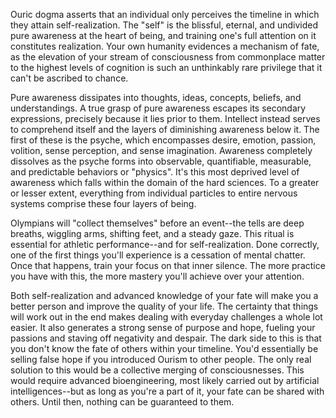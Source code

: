 Ouric dogma asserts that an individual only perceives the timeline in which they attain self-realization. The "self" is the blissful, eternal, and undivided pure awareness at the heart of being, and training one's full attention on it constitutes realization. Your own humanity evidences a mechanism of fate, as the elevation of your stream of consciousness from commonplace matter to the highest levels of cognition is such an unthinkably rare privilege that it can't be ascribed to chance.

Pure awareness dissipates into thoughts, ideas, concepts, beliefs, and understandings. A true grasp of pure awareness escapes its secondary expressions, precisely because it lies prior to them. Intellect instead serves to comprehend itself and the layers of diminishing awareness below it. The first of these is the psyche, which encompasses desire, emotion, passion, volition, sense perception, and sense imagination. Awareness completely dissolves as the psyche forms into observable, quantifiable, measurable, and predictable behaviors or "physics". It's this most deprived level of awareness which falls within the domain of the hard sciences. To a greater or lesser extent, everything from individual particles to entire nervous systems comprise these four layers of being.

Olympians will "collect themselves" before an event--the tells are deep breaths, wiggling arms, shifting feet, and a steady gaze. This ritual is essential for athletic performance--and for self-realization. Done correctly, one of the first things you'll experience is a cessation of mental chatter. Once that happens, train your focus on that inner silence. The more practice you have with this, the more mastery you'll achieve over your attention.

Both self-realization and advanced knowledge of your fate will make you a better person and improve the quality of your life. The certainty that things will work out in the end makes dealing with everyday challenges a whole lot easier. It also generates a strong sense of purpose and hope, fueling your passions and staving off negativity and despair. The dark side to this is that you don't know the fate of others within your timeline. You'd essentially be selling false hope if you introduced Ourism to other people. The only real solution to this would be a collective merging of consciousnesses. This would require advanced bioengineering, most likely carried out by artificial intelligences--but as long as you're a part of it, your fate can be shared with others. Until then, nothing can be guaranteed to them.
